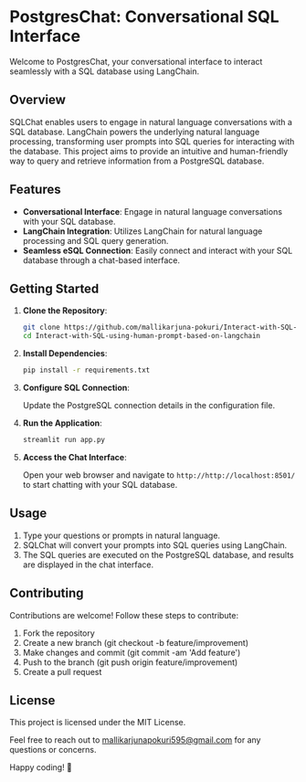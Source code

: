 # PostgresChat: Conversational SQL Interface

Welcome to PostgresChat, your conversational interface to interact seamlessly with a SQL database using LangChain.

## Overview

SQLChat enables users to engage in natural language conversations with a SQL database. LangChain powers the underlying natural language processing, transforming user prompts into SQL queries for interacting with the database. This project aims to provide an intuitive and human-friendly way to query and retrieve information from a PostgreSQL database.

## Features

- **Conversational Interface**: Engage in natural language conversations with your SQL database.
- **LangChain Integration**: Utilizes LangChain for natural language processing and SQL query generation.
- **Seamless eSQL Connection**: Easily connect and interact with your SQL database through a chat-based interface.

## Getting Started

1. **Clone the Repository**:

    ```bash
    git clone https://github.com/mallikarjuna-pokuri/Interact-with-SQL-using-human-prompt-based-on-langchain.git
    cd Interact-with-SQL-using-human-prompt-based-on-langchain
    ```

2. **Install Dependencies**:

    ```bash
    pip install -r requirements.txt
    ```

3. **Configure SQL Connection**:

    Update the PostgreSQL connection details in the configuration file.

4. **Run the Application**:

    ```bash
    streamlit run app.py
    ```

5. **Access the Chat Interface**:

    Open your web browser and navigate to `http://http://localhost:8501/` to start chatting with your SQL database.

## Usage

1. Type your questions or prompts in natural language.
2. SQLChat will convert your prompts into SQL queries using LangChain.
3. The SQL queries are executed on the PostgreSQL database, and results are displayed in the chat interface.

## Contributing
Contributions are welcome! Follow these steps to contribute:


1. Fork the repository
2. Create a new branch (git checkout -b feature/improvement)
3. Make changes and commit (git commit -am 'Add feature')
4. Push to the branch (git push origin feature/improvement)
5. Create a pull request

## License
This project is licensed under the MIT License.

Feel free to reach out to mallikarjunapokuri595@gmail.com for any questions or concerns.

Happy coding! 🚀

